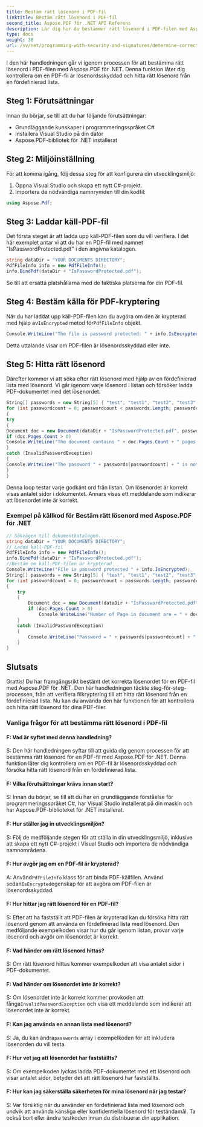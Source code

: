 ```yaml
---
title: Bestäm rätt lösenord i PDF-fil
linktitle: Bestäm rätt lösenord i PDF-fil
second_title: Aspose.PDF för .NET API Referens
description: Lär dig hur du bestämmer rätt lösenord i PDF-filen med Aspose.PDF för .NET.
type: docs
weight: 30
url: /sv/net/programming-with-security-and-signatures/determine-correct-password/
---
```

I den här handledningen går vi igenom processen för att bestämma rätt lösenord i PDF-filen med Aspose.PDF för .NET. Denna funktion låter dig kontrollera om en PDF-fil är lösenordsskyddad och hitta rätt lösenord från en fördefinierad lista.

## Steg 1: Förutsättningar

Innan du börjar, se till att du har följande förutsättningar:

- Grundläggande kunskaper i programmeringsspråket C#
- Installera Visual Studio på din dator
- Aspose.PDF-bibliotek för .NET installerat

## Steg 2: Miljöinställning

För att komma igång, följ dessa steg för att konfigurera din utvecklingsmiljö:

1. Öppna Visual Studio och skapa ett nytt C#-projekt.
2. Importera de nödvändiga namnrymden till din kodfil:

```csharp
using Aspose.Pdf;
```

## Steg 3: Laddar käll-PDF-fil

Det första steget är att ladda upp käll-PDF-filen som du vill verifiera. I det här exemplet antar vi att du har en PDF-fil med namnet "IsPasswordProtected.pdf" i den angivna katalogen.

```csharp
string dataDir = "YOUR DOCUMENTS DIRECTORY";
PdfFileInfo info = new PdfFileInfo();
info.BindPdf(dataDir + "IsPasswordProtected.pdf");
```

Se till att ersätta platshållarna med de faktiska platserna för din PDF-fil.

## Steg 4: Bestäm källa för PDF-kryptering

 När du har laddat upp käll-PDF-filen kan du avgöra om den är krypterad med hjälp av`IsEncrypted` metod för`PdfFileInfo` objekt.

```csharp
Console.WriteLine("The file is password protected: " + info.IsEncrypted);
```

Detta uttalande visar om PDF-filen är lösenordsskyddad eller inte.

## Steg 5: Hitta rätt lösenord

Därefter kommer vi att söka efter rätt lösenord med hjälp av en fördefinierad lista med lösenord. Vi går igenom varje lösenord i listan och försöker ladda PDF-dokumentet med det lösenordet.

```csharp
String[] passwords = new String[5] { "test", "test1", "test2", "test3", "sample" };
for (int passwordcount = 0; passwordcount < passwords.Length; passwordcount++)
{
try
{
Document doc = new Document(dataDir + "IsPasswordProtected.pdf", passwords[passwordcount]);
if (doc.Pages.Count > 0)
Console.WriteLine("The document contains " + doc.Pages.Count + " pages.");
}
catch (InvalidPasswordException)
{
Console.WriteLine("The password " + passwords[passwordcount] + " is not correct.");
}
}
```

Denna loop testar varje godkänt ord från listan. Om lösenordet är korrekt visas antalet sidor i dokumentet. Annars visas ett meddelande som indikerar att lösenordet inte är korrekt.


### Exempel på källkod för Bestäm rätt lösenord med Aspose.PDF för .NET 
```csharp
// Sökvägen till dokumentkatalogen.
string dataDir = "YOUR DOCUMENTS DIRECTORY";            
// Ladda käll-PDF-fil
PdfFileInfo info = new PdfFileInfo();
info.BindPdf(dataDir + "IsPasswordProtected.pdf");
//Bestäm om käll-PDF-filen är krypterad
Console.WriteLine("File is password protected " + info.IsEncrypted);
String[] passwords = new String[5] { "test", "test1", "test2", "test3", "sample" };
for (int passwordcount = 0; passwordcount < passwords.Length; passwordcount++)
{
	try
	{
		Document doc = new Document(dataDir + "IsPasswordProtected.pdf", passwords[passwordcount]);
		if (doc.Pages.Count > 0)
			Console.WriteLine("Number of Page in document are = " + doc.Pages.Count);
	}
	catch (InvalidPasswordException)
	{
		Console.WriteLine("Password = " + passwords[passwordcount] + "  is not correct");
	}
}
```

## Slutsats

Grattis! Du har framgångsrikt bestämt det korrekta lösenordet för en PDF-fil med Aspose.PDF för .NET. Den här handledningen täckte steg-för-steg-processen, från att verifiera filkryptering till att hitta rätt lösenord från en fördefinierad lista. Nu kan du använda den här funktionen för att kontrollera och hitta rätt lösenord för dina PDF-filer.

### Vanliga frågor för att bestämma rätt lösenord i PDF-fil

#### F: Vad är syftet med denna handledning?

S: Den här handledningen syftar till att guida dig genom processen för att bestämma rätt lösenord för en PDF-fil med Aspose.PDF för .NET. Denna funktion låter dig kontrollera om en PDF-fil är lösenordsskyddad och försöka hitta rätt lösenord från en fördefinierad lista.

#### F: Vilka förutsättningar krävs innan start?

S: Innan du börjar, se till att du har en grundläggande förståelse för programmeringsspråket C#, har Visual Studio installerat på din maskin och har Aspose.PDF-biblioteket för .NET installerat.

#### F: Hur ställer jag in utvecklingsmiljön?

S: Följ de medföljande stegen för att ställa in din utvecklingsmiljö, inklusive att skapa ett nytt C#-projekt i Visual Studio och importera de nödvändiga namnområdena.

#### F: Hur avgör jag om en PDF-fil är krypterad?

 A: Använd`PdfFileInfo` klass för att binda PDF-källfilen. Använd sedan`IsEncrypted`egenskap för att avgöra om PDF-filen är lösenordsskyddad.

#### F: Hur hittar jag rätt lösenord för en PDF-fil?

S: Efter att ha fastställt att PDF-filen är krypterad kan du försöka hitta rätt lösenord genom att använda en fördefinierad lista med lösenord. Den medföljande exempelkoden visar hur du går igenom listan, provar varje lösenord och avgör om lösenordet är korrekt.

#### F: Vad händer om rätt lösenord hittas?

S: Om rätt lösenord hittas kommer exempelkoden att visa antalet sidor i PDF-dokumentet.

#### F: Vad händer om lösenordet inte är korrekt?

 S: Om lösenordet inte är korrekt kommer provkoden att fånga`InvalidPasswordException` och visa ett meddelande som indikerar att lösenordet inte är korrekt.

#### F: Kan jag använda en annan lista med lösenord?

 S: Ja, du kan ändra`passwords` array i exempelkoden för att inkludera lösenorden du vill testa.

#### F: Hur vet jag att lösenordet har fastställts?

S: Om exempelkoden lyckas ladda PDF-dokumentet med ett lösenord och visar antalet sidor, betyder det att rätt lösenord har fastställts.

#### F: Hur kan jag säkerställa säkerheten för mina lösenord när jag testar?

S: Var försiktig när du använder en fördefinierad lista med lösenord och undvik att använda känsliga eller konfidentiella lösenord för teständamål. Ta också bort eller ändra testkoden innan du distribuerar din applikation.